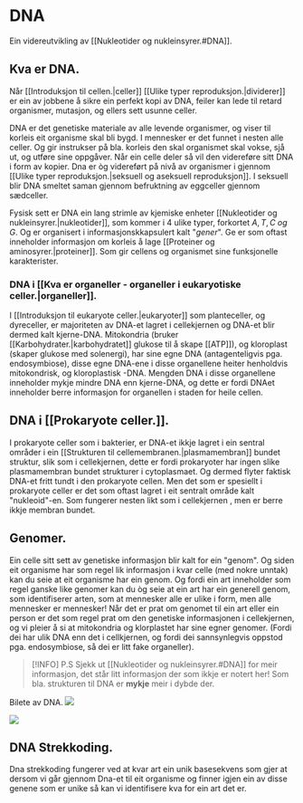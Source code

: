 # DNA
Ein videreutvikling av [[Nukleotider og nukleinsyrer.#DNA]].


## Kva er DNA.
Når [[Introduksjon til cellen.|celler]] [[Ulike typer reproduksjon.|dividerer]] er ein av jobbene å sikre ein perfekt kopi av DNA, feiler kan lede til retard organismer, mutasjon, og ellers sett usunne celler. 

DNA er det genetiske materiale av alle levende organismer, og viser til korleis eit organisme skal bli bygd. I mennesker er det funnet i nesten alle celler. Og gir instrukser på bla. korleis den skal organismet skal vokse, sjå ut, og utføre sine oppgåver. Når ein celle deler så vil den videreføre sitt DNA i form av kopier. Dna er òg videreført på nivå av organismer i gjennom [[Ulike typer reproduksjon.|seksuell og aseksuell reproduksjon]]. I seksuell blir DNA smeltet saman gjennom befruktning av eggceller gjennom sædceller.

Fysisk sett er DNA ein lang strimle av kjemiske enheter [[Nukleotider og nukleinsyrer.|nukleotider]], som kommer i 4 ulike typer, forkortet $A,T,C \textit{ og } G$. Og er organisert i informasjonskkapsulert kalt "*gener*". Ge er som oftast inneholder informasjon om korleis å lage [[Proteiner og aminosyrer.|proteiner]]. Som gir cellens og organismet sine funksjonelle karakterister. 

### DNA i [[Kva er organeller - organeller i eukaryotiske celler.|organeller]].
I [[Introduksjon til eukaryote celler.|eukaryoter]] som planteceller, og dyreceller, er majoriteten av DNA-et lagret i cellekjernen og DNA-et blir dermed kalt kjerne-DNA. Mitokondria (bruker [[Karbohydrater.|karbohydratet]] glukose til å skape [[ATP]]), og kloroplast (skaper glukose med solenergi), har sine egne DNA (antagenteligvis pga. endosymbiose), disse egne DNA-ene i disse organellene heiter henholdvis mitokondrisk, og kloroplastisk -DNA. Mengden DNA i disse organellene inneholder mykje mindre DNA enn kjerne-DNA, og dette er fordi DNAet inneholder berre informasjon for organellen i staden for heile cellen. 

## DNA i [[Prokaryote celler.]].
I prokaryote celler som i bakterier, er DNA-et ikkje lagret i ein sentral områder i ein [[Strukturen til cellemembranen.|plasmamembran]] bundet struktur, slik som i cellekjernen, dette er fordi prokaryoter har ingen slike plasmamembran bundet strukturer i cytoplasmaet. Og dermed flyter faktisk DNA-et fritt tundt i den prokaryote cellen. Men det som er spesiellt i prokaryote celler er det som oftast lagret i eit sentralt område kalt "nukleoid"-en. Som fungerer nesten likt som i cellekjernen , men er berre ikkje membran bundet.

## Genomer.
Ein celle sitt sett av genetiske informasjon blir kalt for ein "genom". Og siden eit organisme har som regel lik informasjon i kvar celle (med nokre unntak) kan du seie at eit organisme har ein genom. Og fordi ein art inneholder som regel ganske like genomer kan du òg seie at ein art har ein generell genom, som identifiserer arten, som at mennesker alle er ulike i form, men alle mennesker er mennesker! Når det er prat om genomet til ein art eller ein person er det som regel prat om den genetiske informasjonen i cellekjernen, og vi pleier å si at mitokondria og klorplastet har sine egner genomer. (Fordi dei har ulik DNA enn det i cellkjernen, og fordi dei sannsynlegvis oppstod pga. endosymbiose, så dei er litt fake organeller). 


>[!INFO] P.S
>Sjekk ut [[Nukleotider og nukleinsyrer.#DNA]] for meir informasjon, det står litt informasjon der som ikkje er notert her! Som bla. strukturen til DNA er **mykje** meir i dybde der. 

Bilete av DNA.
![](https://upload.wikimedia.org/wikipedia/commons/4/4c/DNA_Structure%2BKey%2BLabelled.pn_NoBB.png)

![](https://cdn.kastatic.org/ka-perseus-images/848dbb3b49d234fa934f749e85bae396b4e58a77.png)


## DNA Strekkoding.
Dna strekkoding fungerer ved at kvar art ein unik basesekvens som gjer at dersom vi går gjennom Dna-et til eit organisme og finner igjen ein av disse genene som er unike så kan vi identifisere kva for ein art det er.
